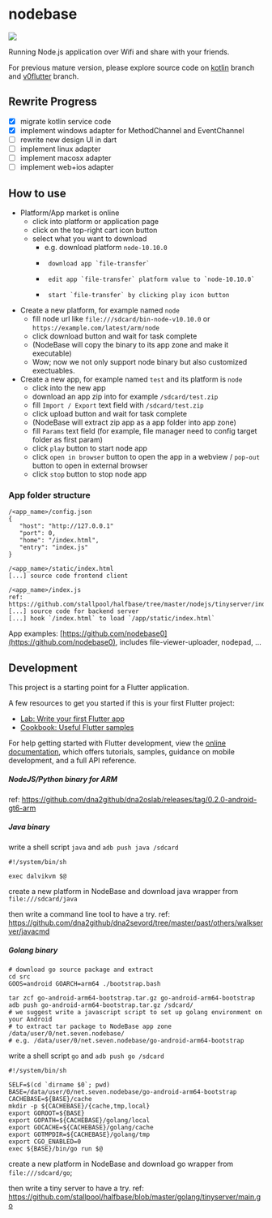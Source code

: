 # nodebase

<img src="https://raw.githubusercontent.com/wiki/dna2github/NodeBase/images/log.png" />

Running Node.js application over Wifi and share with your friends.

For previous mature version, please explore source code on
 <a href="https://github.com/dna2github/NodeBase/tree/kotlin">kotlin</a> branch and
 <a href="https://github.com/dna2github/NodeBase/tree/v0flutter">v0flutter</a> branch.

## Rewrite Progress

- [x] migrate kotlin service code
- [x] implement windows adapter for MethodChannel and EventChannel
- [ ] rewrite new design UI in dart
- [ ] implement linux adapter
- [ ] implement macosx adapter
- [ ] implement web+ios adapter

## How to use

- Platform/App market is online
  - click into platform or application page
  - click on the top-right cart icon button
  - select what you want to download
     - e.g. download platform `node-10.10.0`
     -      download app `file-transfer`
     -      edit app `file-transfer` platform value to `node-10.10.0`
     -      start `file-transfer` by clicking play icon button
- Create a new platform, for example named `node`
  - fill node url like `file:///sdcard/bin-node-v10.10.0` or `https://example.com/latest/arm/node`
  - click download button and wait for task complete
  - (NodeBase will copy the binary to its app zone and make it executable)
  - Wow; now we not only support node binary but also customized exectuables.
- Create a new app, for example named `test` and its platform is `node`
  - click into the new app
  - download an app zip into for example `/sdcard/test.zip`
  - fill `Import / Export` text field with `/sdcard/test.zip` 
  - click upload button and wait for task complete
  - (NodeBase will extract zip app as a app folder into app zone)
  - fill `Params` text field (for example, file manager need to config target folder as first param)
  - click `play` button to start node app
  - click `open in browser` button to open the app in a webview / `pop-out` button to open in external browser
  - click `stop` button to stop node app

### App folder structure

```
/<app_name>/config.json
{
   "host": "http://127.0.0.1"
   "port": 0,
   "home": "/index.html",
   "entry": "index.js"
}

/<app_name>/static/index.html
[...] source code frontend client

/<app_name>/index.js
ref: https://github.com/stallpool/halfbase/tree/master/nodejs/tinyserver/index.js
[...] source code for backend server
[...] hook `/index.html` to load `/app/static/index.html`
```

App examples: [https://github.com/nodebase0](https://github.com/nodebase0), includes file-viewer-uploader, nodepad, ...


## Development

This project is a starting point for a Flutter application.

A few resources to get you started if this is your first Flutter project:

- [Lab: Write your first Flutter app](https://docs.flutter.dev/get-started/codelab)
- [Cookbook: Useful Flutter samples](https://docs.flutter.dev/cookbook)

For help getting started with Flutter development, view the
[online documentation](https://docs.flutter.dev/), which offers tutorials,
samples, guidance on mobile development, and a full API reference.


##### NodeJS/Python binary for ARM

ref: https://github.com/dna2github/dna2oslab/releases/tag/0.2.0-android-gt6-arm

##### Java binary

write a shell script `java` and `adb push java /sdcard`
```
#!/system/bin/sh

exec dalvikvm $@
```

create a new platform in NodeBase and download java wrapper from `file:///sdcard/java`

then write a command line tool to have a try. ref: https://github.com/dna2github/dna2sevord/tree/master/past/others/walkserver/javacmd

##### Golang binary

```
# download go source package and extract
cd src
GOOS=android GOARCH=arm64 ./bootstrap.bash

tar zcf go-android-arm64-bootstrap.tar.gz go-android-arm64-bootstrap
adb push go-android-arm64-bootstrap.tar.gz /sdcard/
# we suggest write a javascript script to set up golang environment on your Android
# to extract tar package to NodeBase app zone /data/user/0/net.seven.nodebase/
# e.g. /data/user/0/net.seven.nodebase/go-android-arm64-bootstrap
```

write a shell script `go` and `adb push go /sdcard`

```
#!/system/bin/sh

SELF=$(cd `dirname $0`; pwd)
BASE=/data/user/0/net.seven.nodebase/go-android-arm64-bootstrap
CACHEBASE=${BASE}/cache
mkdir -p ${CACHEBASE}/{cache,tmp,local}
export GOROOT=${BASE}
export GOPATH=${CACHEBASE}/golang/local
export GOCACHE=${CACHEBASE}/golang/cache
export GOTMPDIR=${CACHEBASE}/golang/tmp
export CGO_ENABLED=0
exec ${BASE}/bin/go run $@
```

create a new platform in NodeBase and download go wrapper from `file:///sdcard/go`;

then write a tiny server to have a try. ref: https://github.com/stallpool/halfbase/blob/master/golang/tinyserver/main.go

